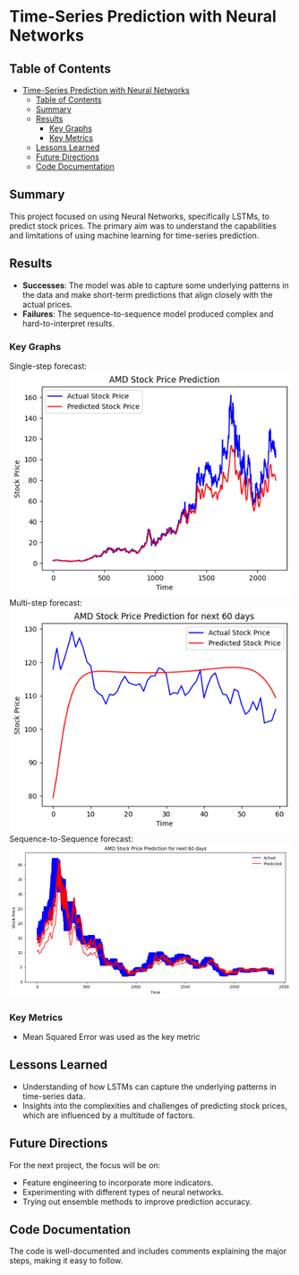 # Time-Series Prediction with Neural Networks

## Table of Contents
- [Time-Series Prediction with Neural Networks](#time-series-prediction-with-neural-networks)
  - [Table of Contents](#table-of-contents)
  - [Summary](#summary)
  - [Results](#results)
    - [Key Graphs](#key-graphs)
    - [Key Metrics](#key-metrics)
  - [Lessons Learned](#lessons-learned)
  - [Future Directions](#future-directions)
  - [Code Documentation](#code-documentation)

## Summary
This project focused on using Neural Networks, specifically LSTMs, to predict stock prices. The primary aim was to understand the capabilities and limitations of using machine learning for time-series prediction.

## Results
- **Successes**: The model was able to capture some underlying patterns in the data and make short-term predictions that align closely with the actual prices.
- **Failures**: The sequence-to-sequence model produced complex and hard-to-interpret results.
  
### Key Graphs
Single-step forecast:
![Single-step forecast](image.png)
Multi-step forecast:
![Multi-step forecast](image-1.png)
Sequence-to-Sequence forecast:
![Sequence-to-Sequence forecast](image-2.png)

### Key Metrics
- Mean Squared Error was used as the key metric


## Lessons Learned
- Understanding of how LSTMs can capture the underlying patterns in time-series data.
- Insights into the complexities and challenges of predicting stock prices, which are influenced by a multitude of factors.
  
## Future Directions
For the next project, the focus will be on:
- Feature engineering to incorporate more indicators.
- Experimenting with different types of neural networks.
- Trying out ensemble methods to improve prediction accuracy.

## Code Documentation
The code is well-documented and includes comments explaining the major steps, making it easy to follow.

